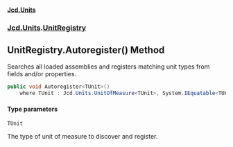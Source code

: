 #### [Jcd.Units](index.md 'index')
### [Jcd.Units](Jcd.Units.md 'Jcd.Units').[UnitRegistry](UnitRegistry.md 'Jcd.Units.UnitRegistry')

## UnitRegistry.Autoregister<TUnit>() Method

Searches all loaded assemblies and registers matching unit types from fields and/or properties.

```csharp
public void Autoregister<TUnit>()
    where TUnit : Jcd.Units.UnitOfMeasure<TUnit>, System.IEquatable<TUnit>;
```
#### Type parameters

<a name='Jcd.Units.UnitRegistry.Autoregister_TUnit_().TUnit'></a>

`TUnit`

The type of unit of measure to discover and register.